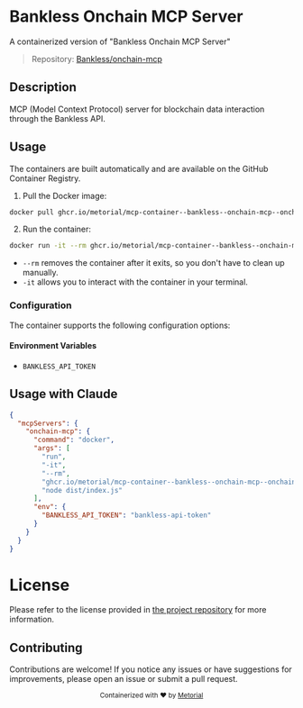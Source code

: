
# Bankless Onchain MCP Server

A containerized version of "Bankless Onchain MCP Server"

> Repository: [Bankless/onchain-mcp](https://github.com/Bankless/onchain-mcp/)

## Description

MCP (Model Context Protocol) server for blockchain data interaction through the Bankless API.


## Usage

The containers are built automatically and are available on the GitHub Container Registry.

1. Pull the Docker image:

```bash
docker pull ghcr.io/metorial/mcp-container--bankless--onchain-mcp--onchain-mcp
```

2. Run the container:

```bash
docker run -it --rm ghcr.io/metorial/mcp-container--bankless--onchain-mcp--onchain-mcp 
```

- `--rm` removes the container after it exits, so you don't have to clean up manually.
- `-it` allows you to interact with the container in your terminal.


### Configuration

The container supports the following configuration options:




#### Environment Variables

- `BANKLESS_API_TOKEN`




## Usage with Claude

```json
{
  "mcpServers": {
    "onchain-mcp": {
      "command": "docker",
      "args": [
        "run",
        "-it",
        "--rm",
        "ghcr.io/metorial/mcp-container--bankless--onchain-mcp--onchain-mcp",
        "node dist/index.js"
      ],
      "env": {
        "BANKLESS_API_TOKEN": "bankless-api-token"
      }
    }
  }
}
```

# License

Please refer to the license provided in [the project repository](https://github.com/Bankless/onchain-mcp/) for more information.

## Contributing

Contributions are welcome! If you notice any issues or have suggestions for improvements, please open an issue or submit a pull request.

<div align="center">
  <sub>Containerized with ❤️ by <a href="https://metorial.com">Metorial</a></sub>
</div>
  
